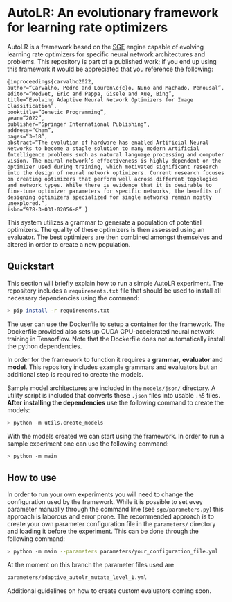 # AutoLR: An evolutionary framework for learning rate optimizers
AutoLR is a framework based on the [SGE](https://github.com/nunolourenco/sge3 "SGE") engine capable of evolving learning rate optimizers for specific neural network architectures and problems. This repository is part of a published work; if you end up using this framework it would be appreciated that you reference the following:

```
@inproceedings{carvalho2022, 
author=“Carvalho, Pedro and Louren\c{c}o, Nuno and Machado, Penousal”, 
editor=“Medvet, Eric and Pappa, Gisele and Xue, Bing”, 
title=“Evolving Adaptive Neural Network Optimizers for Image Classification”, 
booktitle=“Genetic Programming”, 
year=“2022”, 
publisher=“Springer International Publishing”, 
address=“Cham”, 
pages=“3–18”, 
abstract=“The evolution of hardware has enabled Artificial Neural Networks to become a staple solution to many modern Artificial Intelligence problems such as natural language processing and computer vision. The neural network’s effectiveness is highly dependent on the optimizer used during training, which motivated significant research into the design of neural network optimizers. Current research focuses on creating optimizers that perform well across different topologies and network types. While there is evidence that it is desirable to fine-tune optimizer parameters for specific networks, the benefits of designing optimizers specialized for single networks remain mostly unexplored.”, 
isbn=“978-3-031-02056-8” }
```

This system utilizes a grammar to generate a population of potential optimizers. The quality of these optimizers is then assessed using an evaluator. The best optimizers are then combined amongst themselves and altered in order to create a new population.

## Quickstart
This section will briefly explain how to run a simple AutoLR experiment.
The repository includes a `requirements.txt` file that should be used to install all necessary dependencies using the command:

```bash
> pip install -r requirements.txt
```

The user can use the Dockerfile to setup a container for the framework.
The Dockerfile provided also sets up CUDA GPU-accelerated neural network training in Tensorflow.
Note that the Dockerfile does not automatically install the python dependencies.

In order for the framework to function it requires a **grammar**, **evaluator** and **model**. This repository includes example grammars and evaluators but an additional step is required to create the models.

Sample model architectures are included in the `models/json/` directory. A utility script is included that converts these `.json` files into usable `.h5` files. 
**After installing the dependencies** use the following command to create the models:

```bash
> python -m utils.create_models
```

With the models created we can start using the framework. In order to run a sample experiment one can use the following command:

```bash
> python -m main
```

## How to use
In order to run your own experiments you will need to change the configuration used by the framework. While it is possible to set evey parameter manually through the command line (see `sge/parameters.py`) this approach is laborous and error prone. The recommended approach is to create your own parameter configuration file in the `parameters/` directory and loading it before the experiment. This can be done through the following command:

```bash
> python -m main --parameters parameters/your_configuration_file.yml
```

At the moment on this branch the parameter files used are

```bash
parameters/adaptive_autolr_mutate_level_1.yml
```
Additional guidelines on how to create custom evaluators coming soon.

